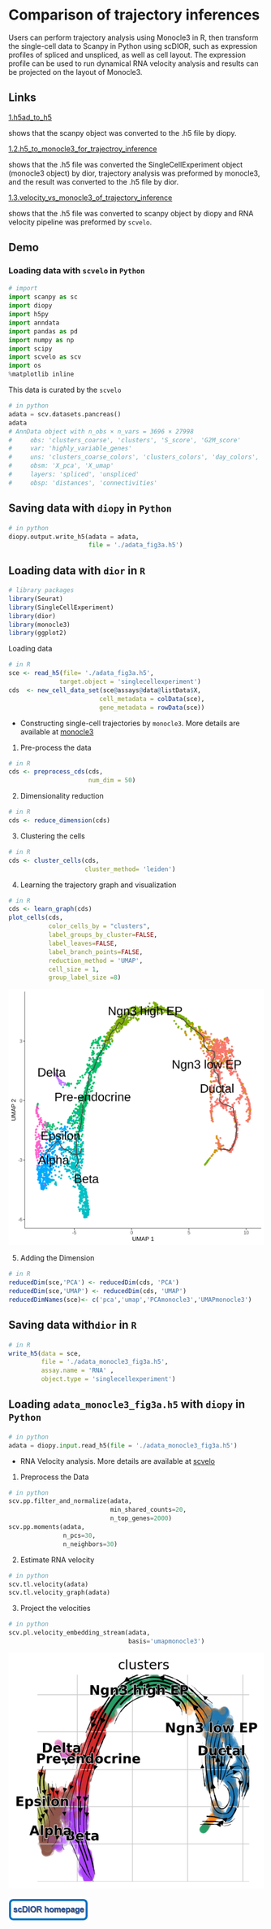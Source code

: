 #  Comparison of trajectory inferences

Users can perform trajectory analysis using Monocle3 in R, then transform the single-cell data to Scanpy in Python using scDIOR, such as expression profiles of spliced and unspliced, as well as cell layout. The expression profile can be used to run dynamical RNA velocity analysis and results can be projected on the layout of Monocle3.



## Links

[1.h5ad_to_h5](https://fenghuijian.github.io/doc/scdior_demo/Seurat4.0.5_Scanpy1.8.1/1.trajectory_inference/1.1.h5ad_to_h5.html) 

shows that  the scanpy object was converted to the .h5 file by diopy.

[1.2.h5_to_monocle3_for_trajectroy_inference](https://fenghuijian.github.io/doc/scdior_demo/Seurat4.0.5_Scanpy1.8.1/1.trajectory_inference/1.2.h5_to_monocle3_for_trajectroy_inference.html) 

shows that the .h5 file was converted the SingleCellExperiment object (monocle3 object) by dior, trajectory analysis was preformed by monocle3, and the result was converted to the .h5 file by dior.

[1.3.velocity_vs_monocle3_of_trajectory_inference](https://fenghuijian.github.io/doc/scdior_demo/Seurat4.0.5_Scanpy1.8.1/1.trajectory_inference/1.3.velocity_vs_monocle3_of_trajectory_inference.html) 

shows that the .h5 file was converted to scanpy object by diopy and RNA velocity pipeline was preformed by `scvelo`.



## Demo

### Loading data with `scvelo` in `Python`

```python
# import 
import scanpy as sc
import diopy
import h5py
import anndata
import pandas as pd
import numpy as np
import scipy
import scvelo as scv
import os
%matplotlib inline
```

This data is curated by the `scvelo`

```python
# in python
adata = scv.datasets.pancreas()
adata
# AnnData object with n_obs × n_vars = 3696 × 27998
#     obs: 'clusters_coarse', 'clusters', 'S_score', 'G2M_score'
#     var: 'highly_variable_genes'
#     uns: 'clusters_coarse_colors', 'clusters_colors', 'day_colors', 'neighbors', 'pca'
#     obsm: 'X_pca', 'X_umap'
#     layers: 'spliced', 'unspliced'
#     obsp: 'distances', 'connectivities'
```



## Saving data with `diopy` in `Python`

```python
# in python
diopy.output.write_h5(adata = adata, 
                      file = './adata_fig3a.h5')
```



## Loading data with `dior` in `R`

````R
# library packages
library(Seurat)
library(SingleCellExperiment)
library(dior)
library(monocle3)
library(ggplot2)
````

Loading data

```R
# in R 
sce <- read_h5(file= './adata_fig3a.h5', 
              target.object = 'singlecellexperiment')
cds  <- new_cell_data_set(sce@assays@data@listData$X,
                         cell_metadata = colData(sce),
                         gene_metadata = rowData(sce))
```

* Constructing single-cell trajectories by `monocle3`. More details are available at [monocle3](https://cole-trapnell-lab.github.io/monocle3/docs/trajectories/)

1. Pre-process the data

```R
# in R 
cds <- preprocess_cds(cds, 
                      num_dim = 50)
```

2. Dimensionality reduction 

```R
# in R 
cds <- reduce_dimension(cds)
```

3. Clustering  the cells 

```R
# in R 
cds <- cluster_cells(cds, 
                     cluster_method= 'leiden')
```

4. Learning the trajectory graph and visualization

```R
# in R 
cds <- learn_graph(cds)
plot_cells(cds,
           color_cells_by = "clusters",
           label_groups_by_cluster=FALSE,
           label_leaves=FALSE,
           label_branch_points=FALSE,
           reduction_method = 'UMAP',
           cell_size = 1, 
           group_label_size =8)
```

![trajectory_inference_by_monocle3](Figures/trajectory_inference_by_monocle3.png)

5. Adding the Dimension

```R
# in R 
reducedDim(sce,'PCA') <- reducedDim(cds, 'PCA')
reducedDim(sce,'UMAP') <- reducedDim(cds, 'UMAP')
reducedDimNames(sce)<- c('pca','umap','PCAmonocle3','UMAPmonocle3')
```

## Saving data with`dior` in `R`

```R
# in R 
write_h5(data = sce, 
         file = './adata_monocle3_fig3a.h5', 
         assay.name = 'RNA' ,
         object.type = 'singlecellexperiment')
```



## Loading `adata_monocle3_fig3a.h5` with `diopy` in `Python`

```python
# in python 
adata = diopy.input.read_h5(file = './adata_monocle3_fig3a.h5')
```

* RNA Velocity analysis. More details are available at [scvelo](https://scvelo.readthedocs.io/VelocityBasics/)

1. Preprocess the Data

```python
# in python 
scv.pp.filter_and_normalize(adata, 
                            min_shared_counts=20, 
                            n_top_genes=2000)
scv.pp.moments(adata, 
               n_pcs=30, 
               n_neighbors=30)
```

2. Estimate RNA velocity

```python
# in python 
scv.tl.velocity(adata)
scv.tl.velocity_graph(adata)
```

3. Project the velocities

```Python
# in python 
scv.pl.velocity_embedding_stream(adata, 
                                 basis='umapmonocle3')
```

![trajectory_inference_by_scvelo](Figures/trajectory_inference_by_scvelo.png)

[![homepage](Figures/homepage.png)](https://github.com/JiekaiLab/scDIOR)